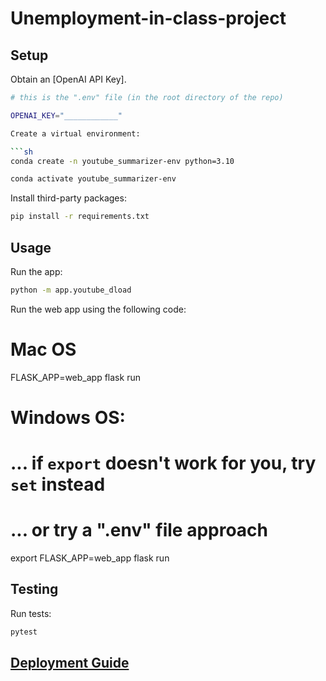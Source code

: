 # Unemployment-in-class-project

## Setup

Obtain an [OpenAI API Key]. 

```sh
# this is the ".env" file (in the root directory of the repo)

OPENAI_KEY="____________"

Create a virtual environment:

```sh
conda create -n youtube_summarizer-env python=3.10
```

```sh
conda activate youtube_summarizer-env
```

Install third-party packages:

```sh
pip install -r requirements.txt
```

## Usage


Run the app:


```sh
python -m app.youtube_dload
```



Run the web app using the following code: 

# Mac OS
FLASK_APP=web_app flask run

# Windows OS:
# ... if `export` doesn't work for you, try `set` instead
# ... or try a ".env" file approach
export FLASK_APP=web_app
flask run
## Testing

Run tests:

```sh
pytest
```
## [Deployment Guide](/DEPLOYING.md)